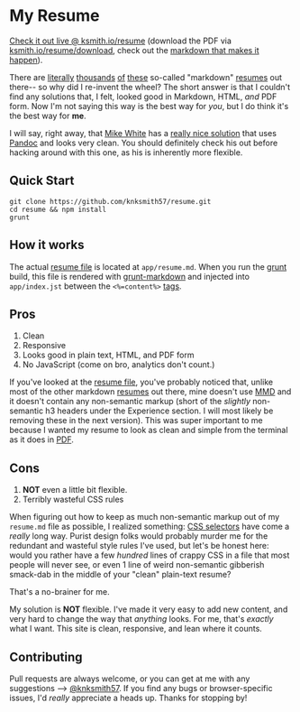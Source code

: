 My Resume
=========

[Check it out live @ ksmith.io/resume](http://ksmith.io/resume)  (download the
PDF via [ksmith.io/resume/download](http://ksmith.io/resume/download), check
out the [markdown that makes it happen][resume file]).

There are [literally][1] [thousands][2] [of][3] [these][4] so-called "markdown" [resumes][5]
out there-- so why did I re-invent the wheel? The short answer is that
I couldn't find any solutions that, I felt, looked good in Markdown, HTML,
_and_ PDF form. Now I'm not saying this way is the best way for _you_, but I do
think it's the best way for **me**.

I will say, right away, that [Mike White] has a [really nice solution][1]
that uses [Pandoc] and looks very clean. You should definitely check his out
before hacking around with this one, as his is inherently more flexible.

## Quick Start

```
git clone https://github.com/knksmith57/resume.git
cd resume && npm install
grunt
```

## How it works

The actual [resume file] is located at `app/resume.md`. When you run the
[grunt] build, this file is rendered with [grunt-markdown] and injected into
`app/index.jst` between the `<%=content%>` [tags].

## Pros

1. Clean
2. Responsive
3. Looks good in plain text, HTML, and PDF form
4. No JavaScript (come on bro, analytics don't count.)

If you've looked at the [resume file], you've probably noticed that, unlike
most of the other markdown [resumes][5] out there, mine doesn't use [MMD] and it
doesn't contain any non-semantic markup (short of the _slightly_ non-semantic
h3 headers under the Experience section. I will most likely be removing these
in the next version). This was super important to me because I wanted my resume
to look as clean and simple from the terminal as it does in [PDF].

## Cons

1. **NOT** even a little bit flexible.
2. Terribly wasteful CSS rules

When figuring out how to keep as much non-semantic markup out of my `resume.md`
file as possible, I realized something: [CSS selectors] have come a _really_
long way. Purist design folks would probably murder me for the redundant and
wasteful style rules I've used, but let's be honest here: would you rather have
a few _hundred_ lines of crappy CSS in a file that most people will never see,
or even 1 line of weird non-semantic gibberish smack-dab in the middle of your
"clean" plain-text resume?

That's a no-brainer for me.

My solution is **NOT** flexible. I've made it very easy to add new content, and
very hard to change the way that _anything_ looks. For me, that's _exactly_
what I want.  This site is clean, responsive, and lean where it counts.

## Contributing

Pull requests are always welcome, or you can get at me with any suggestions -->
[@knksmith57]. If you find any bugs or browser-specific issues, I'd _really_
appreciate a heads up. Thanks for stopping by!


[resume file]:      app/resume.md
[grunt]:            http://gruntjs.com/getting-started
[grunt-markdown]:   https://github.com/treasonx/grunt-markdown
[tags]:             app/index.jst#L25
[Pandoc]:           http://johnmacfarlane.net/pandoc/
[MMD]:              http://fletcherpenney.net/multimarkdown/
[PDF]:              app/kyle-smith-resume.pdf
[CSS selectors]:    http://net.tutsplus.com/tutorials/html-css-techniques/the-30-css-selectors-you-must-memorize/
[@knksmith57]:      http://twitter.com/knksmith57

[Mike White]:       https://github.com/mwhite
[1]:                https://github.com/mwhite/resume
[2]:                https://github.com/there4/markdown-resume
[3]:                https://github.com/icco/Resume
[4]:                https://github.com/c0bra/markdown-resume-js
[5]:                https://github.com/flaviozantut/markdown-resume
